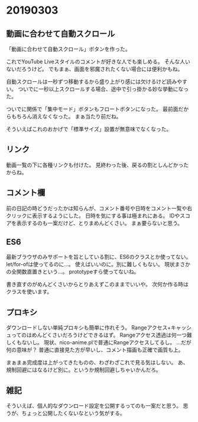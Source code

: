 # 20190303
## 動画に合わせて自動スクロール
「動画に合わせて自動スクロール」ボタンを作った。

これでYouTube Liveスタイルのコメントが好きな人でも楽しめる。
そんな人いないだろうけど。
でもまぁ、画面を邪魔されたくない場合には便利かもね。

自動スクロールは一秒ずつ移動するから盛り上がり感には欠けるけど読みやすい。
ついでに一秒以上スクロールする場合、途中で引っ掛かる妙な挙動になった。

ついでに関係で「集中モード」ボタンもフロートボタンになった。
最前面だからもちろん消えなくなった。
まぁ当たり前だね。

そういえばこれのおかげで「標準サイズ」設置が無意味でなくなった。

## リンク
動画一覧の下に各種リンクも付けた。
見終わった後、戻るの割としんどかったからね。

## コメント欄
前の日記の時どうだったかは知らんが、コメント番号や日時をコメント一覧や右クリックに表示するようにした。
日時を気にする事は極まれにある。
IDやスコアを表示するのも一案だけど、とりまめんどくさい。
まぁ要らないと思う。

## ES6
最新ブラウザのみサポートを旨としている割に、ES6のクラスとか使ってない。
let/for-ofは使ってるのに…。
使えばいいのに。別に難しくもない。
現状まさかの全関数直置きという…。
prototypeすら使ってないね。

書き直すのがめんどくさいからとりあえずこのままでいいや。
次何か作る時はクラスを使います。

## プロキシ
ダウンロードしない単純プロキシも簡単に作れそう。
Rangeアクセス+キャッシュってのはめんどくさいだろうけどできるはず。
Rangeアクセス透過は何一つ難しくもないし。
現状、nico-anime.plで普通にRangeアクセスしてるし。
…だが何の意味が？ 普通に直接見た方が早いし、コメント描画も正確で画質も上。

まぁまぁ完成度は上がってきたものの、わざわざこれで見る気はしない。
あ、規制回避にはなるけど別に。というか規制回避しちゃいかんだろ。

## 雑記
そういえば、個人的なダウンロード設定を公開するってのも一案だと思う。
思うが、ちょっと公開したくないなという気がする。

